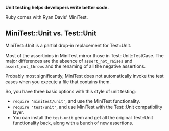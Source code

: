 
**Unit testing helps developers write better code.**

Ruby comes with Ryan Davis' MiniTest.

## MiniTest::Unit vs. Test::Unit

MiniTest::Unit is a partial drop-in replacement for Test::Unit.

Most of the assertioins in MiniTest mirror those in Test::Unit::TestCase. The major differences are the absence of `assert_not_raises` and `assert_not_throws` and the renaming of all the negative assertions.

Probably most significantly, MiniTest does not automatically invoke the test cases when you execute a file that contains them.

So, you have three basic options with this style of unit testing:

 *  `require 'minitest/unit'`, and use the MiniTest functionality.
 *  `require 'test/unit'`, and use MiniTest with the Test::Unit compatibility layer.
 *  You can install the `test-unit` gem and get all the original Test::Unit functionality back, along with a bunch of new assertions.

